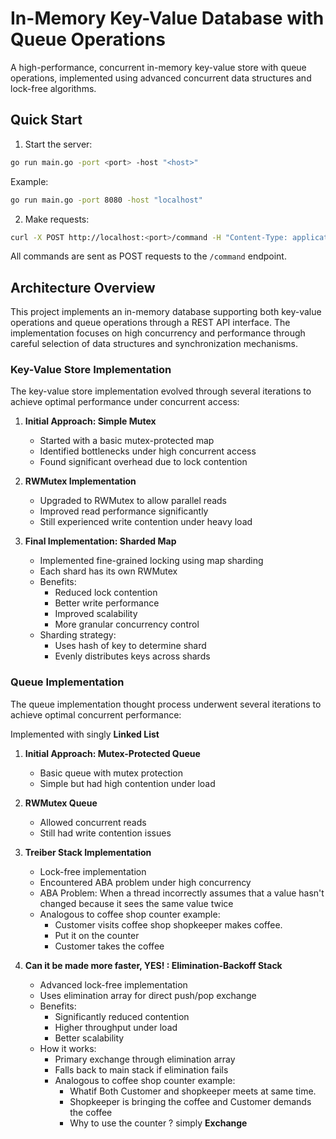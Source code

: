 # In-Memory Key-Value Database with Queue Operations

A high-performance, concurrent in-memory key-value store with queue operations, implemented using advanced concurrent data structures and lock-free algorithms.

## Quick Start

1. Start the server:
```bash
go run main.go -port <port> -host "<host>"
```
Example:
```bash
go run main.go -port 8080 -host "localhost"
```

2. Make requests:
```bash
curl -X POST http://localhost:<port>/command -H "Content-Type: application/json" -d '{"command": "SET key1 value1"}'
```

All commands are sent as POST requests to the `/command` endpoint.

## Architecture Overview

This project implements an in-memory database supporting both key-value operations and queue operations through a REST API interface. The implementation focuses on high concurrency and performance through careful selection of data structures and synchronization mechanisms.

### Key-Value Store Implementation

The key-value store implementation evolved through several iterations to achieve optimal performance under concurrent access:

1. **Initial Approach: Simple Mutex**
   - Started with a basic mutex-protected map
   - Identified bottlenecks under high concurrent access
   - Found significant overhead due to lock contention

2. **RWMutex Implementation**
   - Upgraded to RWMutex to allow parallel reads
   - Improved read performance significantly
   - Still experienced write contention under heavy load

3. **Final Implementation: Sharded Map**
   - Implemented fine-grained locking using map sharding
   - Each shard has its own RWMutex
   - Benefits:
     - Reduced lock contention
     - Better write performance
     - Improved scalability
     - More granular concurrency control
   - Sharding strategy:
     - Uses hash of key to determine shard
     - Evenly distributes keys across shards

### Queue Implementation

The queue implementation thought process underwent several iterations to achieve optimal concurrent performance:

Implemented with singly **Linked List**

1. **Initial Approach: Mutex-Protected Queue**
   - Basic queue with mutex protection
   - Simple but had high contention under load

2. **RWMutex Queue**
   - Allowed concurrent reads
   - Still had write contention issues

3. **Treiber Stack Implementation**
   - Lock-free implementation
   - Encountered ABA problem under high concurrency
   - ABA Problem: When a thread incorrectly assumes that a value hasn't changed because it sees the same value twice
   - Analogous to coffee shop counter example:
       - Customer visits coffee shop shopkeeper makes coffee.
       - Put it on the counter
       - Customer takes the coffee

4. **Can it be made more faster, YES! : Elimination-Backoff Stack**
   - Advanced lock-free implementation
   - Uses elimination array for direct push/pop exchange
   - Benefits:
     - Significantly reduced contention
     - Higher throughput under load
     - Better scalability
   - How it works:
     - Primary exchange through elimination array
     - Falls back to main stack if elimination fails
     - Analogous to coffee shop counter example:
       - Whatif Both Customer and shopkeeper meets at same time.
       - Shopkeeper is bringing the coffee and Customer demands the coffee
       - Why to use the counter ? simply **Exchange**

